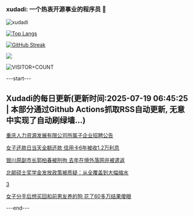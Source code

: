 ### xudadi: 一个热衷开源事业的程序员 👋

![xudadi](https://github-readme-stats-git-masterorgs-github-readme-stats-team.vercel.app/api?username=xudadi)

[![Top Langs](https://github-readme-stats.vercel.app/api/top-langs/?username=xudadi)](https://github.com/anuraghazra/github-readme-stats)

[![GitHub Streak](https://streak-stats.demolab.com?user=xudadi&locale=zh_Hans)](https://git.io/streak-stats)

![](https://raw.githubusercontent.com/xudadi/xudadi/main/assets/github-contribution-grid-snake.svg)

![VISITOR+COUNT](https://komarev.com/ghpvc/?username=xudadi&label=VISITOR+COUNT)


---start---

## Xudadi的每日更新(更新时间:2025-07-19 06:45:25 | 本部分通过Github Actions抓取RSS自动更新, 无意中实现了自动刷绿墙...)

[重庆人力资源发展有限公司所属子企业招聘公告](https://www.gongkaoleida.com/article/2519719)

[女子还款日当天全额还款 信用卡6年被收1.2万利息](https://m.163.com/news/article/K4O8AJHB0519C6T9.html)

[银川原副市长郭柏春被刑拘 去年在境外落网并被遣返](https://m.163.com/news/article/K4PK1JMM053469LG.html)

[北邮硕士奖学金发放政策被质疑：从全覆盖到大幅缩水](https://m.163.com/news/article/K4PBD0RM053469LG.html)

[3](https://m.163.com/touch/news/sub/domestic)

[女子分手后想买回和前男友养的狗 花了60多万结果傻眼](https://m.163.com/news/article/K4OV76V705561G0D.html)

---end---
